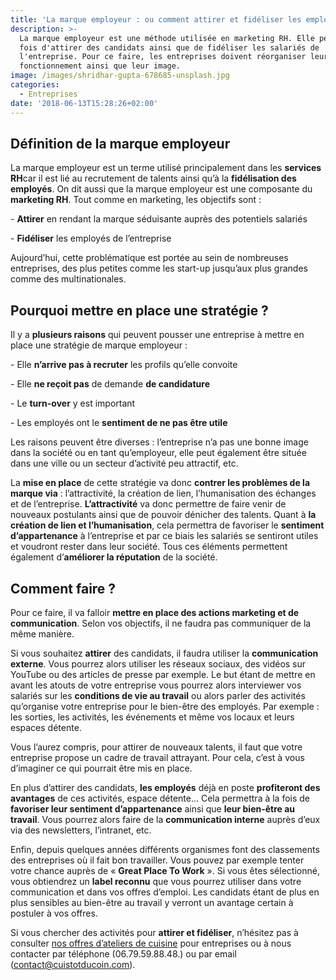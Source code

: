 ```yaml
---
title: 'La marque employeur : ou comment attirer et fidéliser les employés'
description: >-
  La marque employeur est une méthode utilisée en marketing RH. Elle permet à la
  fois d'attirer des candidats ainsi que de fidéliser les salariés de
  l'entreprise. Pour ce faire, les entreprises doivent réorganiser leur mode de
  fonctionnement ainsi que leur image.
image: /images/shridhar-gupta-678685-unsplash.jpg
categories:
  - Entreprises
date: '2018-06-13T15:28:26+02:00'
---
```

## Définition de la marque employeur

La marque employeur est un terme utilisé principalement dans les **services RH**car il est lié au recrutement de talents ainsi qu’à la **fidélisation des employés**. On dit aussi que la marque employeur est une composante du **marketing RH**. Tout comme en marketing, les objectifs sont :

\-	**Attirer** en rendant la marque séduisante auprès des potentiels salariés 

\-	**Fidéliser** les employés de l’entreprise

Aujourd’hui, cette problématique est portée au sein de nombreuses entreprises, des plus petites comme les start-up jusqu’aux plus grandes comme des multinationales.

## Pourquoi mettre en place une stratégie ?

Il y a **plusieurs raisons** qui peuvent pousser une entreprise à mettre en place une stratégie de marque employeur :

\-	Elle **n’arrive pas à recruter** les profils qu’elle convoite

\-	Elle **ne reçoit pas** de demande **de candidature**

\-	Le **turn-over** y est important

\-	Les employés ont le **sentiment de ne pas être utile**

Les raisons peuvent être diverses : l’entreprise n’a pas une bonne image dans la société ou en tant qu’employeur, elle peut également être située dans une ville ou un secteur d’activité peu attractif, etc.

La **mise en place** de cette stratégie va donc **contrer les problèmes de la marque via** : l’attractivité, la création de lien, l’humanisation des échanges et de l’entreprise. **L’attractivité** va donc permettre de faire venir de nouveaux postulants ainsi que de pouvoir dénicher des talents. Quant à **la création de lien et l’humanisation**, cela permettra de favoriser le **sentiment d’appartenance** à l’entreprise et par ce biais les salariés se sentiront utiles et voudront rester dans leur société. Tous ces éléments permettent également d’**améliorer la réputation** de la société.

## Comment faire ?

Pour ce faire, il va falloir **mettre en place des actions marketing et de communication**. Selon vos objectifs, il ne faudra pas communiquer de la même manière.

Si vous souhaitez **attirer** des candidats, il faudra utiliser la **communication externe**. Vous pourrez alors utiliser les réseaux sociaux, des vidéos sur YouTube ou des articles de presse par exemple. Le but étant de mettre en avant les atouts de votre entreprise vous pourrez alors interviewer vos salariés sur les **conditions de vie au travail** ou alors parler des activités qu’organise votre entreprise pour le bien-être des employés. Par exemple : les sorties, les activités, les événements et même vos locaux et leurs espaces détente. 

Vous l’aurez compris, pour attirer de nouveaux talents, il faut que votre entreprise propose un cadre de travail attrayant. Pour cela, c’est à vous d’imaginer ce qui pourrait être mis en place.

En plus d’attirer des candidats, **les employés** déjà en poste **profiteront des avantages** de ces activités, espace détente… Cela permettra à la fois de **favoriser leur sentiment d’appartenance** ainsi que **leur bien-être au travail**. Vous pourrez alors faire de la **communication interne** auprès d’eux via des newsletters, l’intranet, etc.

Enfin, depuis quelques années différents organismes font des classements des entreprises où il fait bon travailler. Vous pouvez par exemple tenter votre chance auprès de « **Great Place To Work** ». Si vous êtes sélectionné, vous obtiendrez un **label reconnu** que vous pourrez utiliser dans votre communication et dans vos offres d’emploi. Les candidats étant de plus en plus sensibles au bien-être au travail y verront un avantage certain à postuler à vos offres.

Si vous chercher des activités pour **attirer et fidéliser**, n’hésitez pas à consulter [nos offres d’ateliers de cuisine](https://www.cuistotducoin.com/) pour entreprises ou à nous contacter par téléphone (06.79.59.88.48.) ou par email (contact@cuistotducoin.com).
